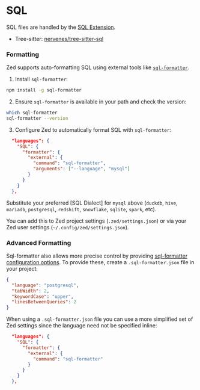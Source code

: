 # SQL

SQL files are handled by the [SQL Extension](https://github.com/zed-extensions/sql).

- Tree-sitter: [nervenes/tree-sitter-sql](https://github.com/nervenes/tree-sitter-sql)

### Formatting

Zed supports auto-formatting SQL using external tools like [`sql-formatter`](https://github.com/sql-formatter-org/sql-formatter).

1. Install `sql-formatter`:

```sh
npm install -g sql-formatter
```

2. Ensure `sql-formatter` is available in your path and check the version:

```sh
which sql-formatter
sql-formatter --version
```

3. Configure Zed to automatically format SQL with `sql-formatter`:

```json [settings]
  "languages": {
    "SQL": {
      "formatter": {
        "external": {
          "command": "sql-formatter",
          "arguments": ["--language", "mysql"]
        }
      }
    }
  },
```

Substitute your preferred [SQL Dialect] for `mysql` above (`duckdb`, `hive`, `mariadb`, `postgresql`, `redshift`, `snowflake`, `sqlite`, `spark`, etc).

You can add this to Zed project settings (`.zed/settings.json`) or via your Zed user settings (`~/.config/zed/settings.json`).

### Advanced Formatting

Sql-formatter also allows more precise control by providing [sql-formatter configuration options](https://github.com/sql-formatter-org/sql-formatter#configuration-options). To provide these, create a `.sql-formatter.json` file in your project:

```json [settings]
{
  "language": "postgresql",
  "tabWidth": 2,
  "keywordCase": "upper",
  "linesBetweenQueries": 2
}
```

When using a `.sql-formatter.json` file you can use a more simplified set of Zed settings since the language need not be specified inline:

```json [settings]
  "languages": {
    "SQL": {
      "formatter": {
        "external": {
          "command": "sql-formatter"
        }
      }
    }
  },
```
